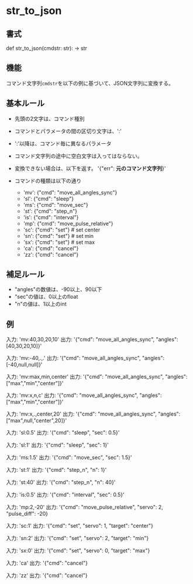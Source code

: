 # str_to_json

## 書式

def str_to_json(cmdstr: str): -> str

## 機能

コマンド文字列`cmdstr`を以下の例に基づいて、JSON文字列に変換する。

## 基本ルール

- 先頭の2文字は、コマンド種別

- コマンドとパラメータの間の区切り文字は、':'

- ':'以降は、コマンド毎に異なるパラメータ

- コマンド文字列の途中に空白文字は入ってはならない。

- 変換できない場合は、以下を返す。
  '{"err": **元のコマンド文字列**}'

- コマンドの種類は以下の通り
  - 'mv': {"cmd": "move_all_angles_sync"}
  - 'sl': {"cmd": "sleep"}
  - 'ms': {"cmd": "move_sec"}
  - 'st': {"cmd": "step_n"}
  - 'is': {"cmd": "interval"}
  - 'mp': {"cmd": "move_pulse_relative"}
  - 'sc': {"cmd": "set"}  # set center
  - 'sn': {"cmd": "set"}  # set min
  - 'sx': {"cmd": "set"}  # set max
  - 'ca': {"cmd": "cancel"}
  - 'zz': {"cmd": "cancel"}

## 補足ルール

- "angles"の数値は、-90以上、90以下
- "sec"の値は、0以上のfloat
- "n"の値は、1以上のint

## 例

入力: 'mv:40,30,20,10'
出力: '{"cmd": "move_all_angles_sync", "angles": [40,30,20,10]}'

入力: 'mv:-40,.,.'
出力: '{"cmd": "move_all_angles_sync", "angles": [-40,null,null]}'

入力: 'mv:max,min,center'
出力: '{"cmd": "move_all_angles_sync", "angles": ["max","min","center"]}'

入力: 'mv:x,n,c'
出力: '{"cmd": "move_all_angles_sync", "angles": ["max","min","center"]}'

入力: 'mv:x,.,center,20'
出力: '{"cmd": "move_all_angles_sync", "angles": ["max",null,"center",20]}'

入力: 'sl:0.5'
出力: '{"cmd": "sleep", "sec": 0.5}'

入力: 'sl:1'
出力: '{"cmd": "sleep", "sec": 1}'

入力: 'ms:1.5'
出力: '{"cmd": "move_sec", "sec": 1.5}'

入力: 'st:1'
出力: '{"cmd": "step_n", "n": 1}'

入力: 'st:40'
出力: '{"cmd": "step_n", "n": 40}'

入力: 'is:0.5'
出力: '{"cmd": "interval", "sec": 0.5}'

入力: 'mp:2,-20'
出力: '{"cmd": "move_pulse_relative", "servo": 2, "pulse_diff": -20}

入力: 'sc:1'
出力: '{"cmd": "set", "servo": 1, "target": "center"}

入力: 'sn:2'
出力: '{"cmd": "set", "servo": 2, "target": "min"}

入力: 'sx:0'
出力: '{"cmd": "set", "servo": 0, "target": "max"}

入力: 'ca'
出力: '{"cmd": "cancel"}

入力: 'zz'
出力: '{"cmd": "cancel"}

